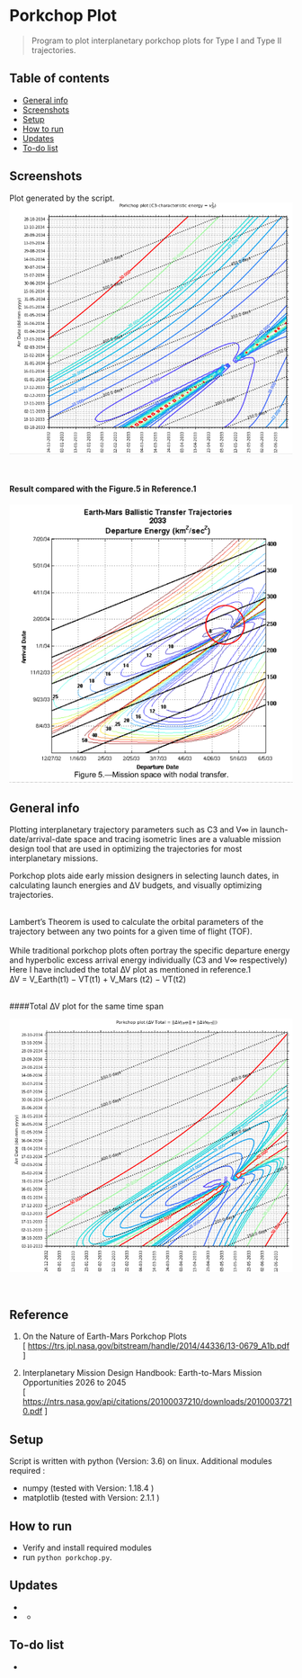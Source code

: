 # Porkchop Plot
> Program to plot interplanetary porkchop plots for Type I and Type II trajectories.   

## Table of contents
* [General info](#general-info)
* [Screenshots](#screenshots)
* [Setup](#setup)
* [How to run ](#how)
* [Updates](#updates)
* [To-do list](#to-do)


## Screenshots
Plot generated by the script.   
![results](img/c3_plot.png)      

&nbsp;         

#### Result compared with the Figure.5 in Reference.1    
![results](img/c3_ballistic_transfer_mars_33_34.png)      

## General info
Plotting interplanetary trajectory parameters such as C3 and V∞ in launch-date/arrival-date space and tracing isometric lines are a valuable mission design tool that are used in optimizing the trajectories for most interplanetary missions.   

Porkchop plots aide early mission designers in selecting launch dates, in calculating launch energies and ΔV budgets, and visually optimizing trajectories.   

&nbsp;         
Lambert’s Theorem is used to calculate the orbital parameters of the trajectory between any two points for a given time of flight (TOF).    
&nbsp;         
While traditional porkchop plots often portray the specific departure energy and hyperbolic excess arrival energy individually (C3 and V∞ respectively)  Here I have included the total ∆V plot as mentioned in reference.1   
∆V = V_Earth(t1) − VT(t1) + V_Mars (t2) − VT(t2)    
&nbsp;    

####Total ∆V plot for the same time span    

![results](./img/delv_plot.png)   

&nbsp;    


## Reference    

1.  On the Nature of Earth-Mars Porkchop Plots  
[ https://trs.jpl.nasa.gov/bitstream/handle/2014/44336/13-0679_A1b.pdf ]  

2.  Interplanetary Mission Design Handbook: Earth-to-Mars Mission Opportunities 2026 to 2045  
[ https://ntrs.nasa.gov/api/citations/20100037210/downloads/20100037210.pdf ]     

## Setup
Script is written with python (Version: 3.6) on linux. Additional modules required :   

* numpy  (tested with Version: 1.18.4 )
* matplotlib  (tested with Version: 2.1.1 )

## How to run   
* Verify and install required modules 
* run `python porkchop.py`. 


## Updates   
*   
*   *  

## To-do list
* 

